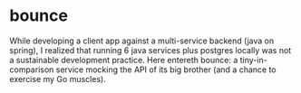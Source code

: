 # bounce

While developing a client app against a multi-service backend (java on spring), 
I realized that running 6 java services plus postgres locally was not a 
sustainable development practice. Here entereth bounce: a tiny-in-comparison
service mocking the API of its big brother (and a chance to exercise my Go muscles). 
